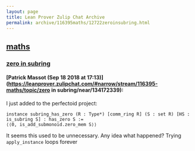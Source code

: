 ```yaml
---
layout: page
title: Lean Prover Zulip Chat Archive 
permalink: archive/116395maths/12722zeroinsubring.html
---
```


## [maths](index.html)
### [zero in subring](12722zeroinsubring.html)

#### [Patrick Massot (Sep 18 2018 at 17:13)](https://leanprover.zulipchat.com/#narrow/stream/116395-maths/topic/zero in subring/near/134172339):
I just added to the perfectoid project:
```lean
instance subring_has_zero (R : Type*) [comm_ring R] (S : set R) [HS : is_subring S] : has_zero S :=
⟨⟨0, is_add_submonoid.zero_mem S⟩⟩
```
It seems this used to be unnecessary. Any idea what happened? Trying `apply_instance` loops forever

